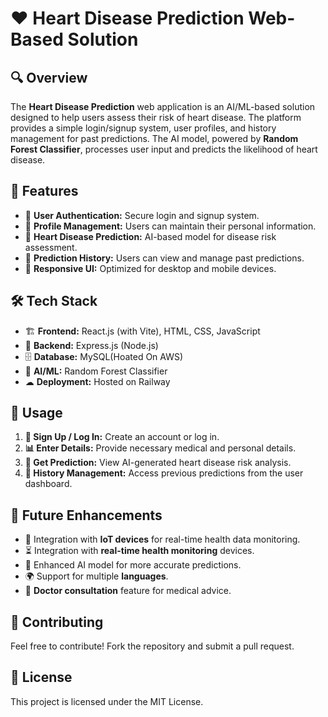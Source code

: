 # ❤️ Heart Disease Prediction Web-Based Solution

## 🔍 Overview
The **Heart Disease Prediction** web application is an AI/ML-based solution designed to help users assess their risk of heart disease. The platform provides a simple login/signup system, user profiles, and history management for past predictions. The AI model, powered by **Random Forest Classifier**, processes user input and predicts the likelihood of heart disease.

## 🌟 Features
- 🔐 **User Authentication:** Secure login and signup system.
- 👤 **Profile Management:** Users can maintain their personal information.
- 💓 **Heart Disease Prediction:** AI-based model for disease risk assessment.
- 📜 **Prediction History:** Users can view and manage past predictions.
- 📱 **Responsive UI:** Optimized for desktop and mobile devices.

## 🛠 Tech Stack
- 🏗 **Frontend:** React.js (with Vite), HTML, CSS, JavaScript
- 🚀 **Backend:** Express.js (Node.js)
- 🗄 **Database:** MySQL(Hoated On AWS)
- 🤖 **AI/ML:** Random Forest Classifier
- ☁ **Deployment:** Hosted on Railway

## 📝 Usage
1. **🔑 Sign Up / Log In:** Create an account or log in.
2. **📊 Enter Details:** Provide necessary medical and personal details.
3. **🧠 Get Prediction:** View AI-generated heart disease risk analysis.
4. **📂 History Management:** Access previous predictions from the user dashboard.

## 🚀 Future Enhancements
- 📡 Integration with **IoT devices** for real-time health data monitoring.
- ⏳ Integration with **real-time health monitoring** devices.
- 🎯 Enhanced AI model for more accurate predictions.
- 🌍 Support for multiple **languages**.
- 🏥 **Doctor consultation** feature for medical advice.

## 🤝 Contributing
Feel free to contribute! Fork the repository and submit a pull request.

## 📜 License
This project is licensed under the MIT License.

